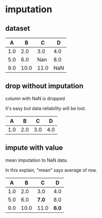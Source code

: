 # imputation

## dataset

A | B | C | D
-- | -- | -- | --
1.0 | 2.0 | 3.0 | 4.0
5.0 | 6.0 | Nan | 8.0
9.0 | 10.0 | 11.0 | NaN

## drop without imputation

column with NaN is dropped

it's easy but data reliability will be lost.

A | B | C | D
-- | -- | -- | --
1.0 | 2.0 | 3.0 | 4.0

## impute with value

mean imputation to NaN data.

In this explain, "mean" says average of row.

A | B | C | D
-- | -- | -- | --
1.0 | 2.0 | 3.0 | 4.0
5.0 | 6.0 | **7.0** | 8.0
9.0 | 10.0 | 11.0 | **6.0**